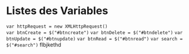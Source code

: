 # Listes des Variables
`var httpRequest = new XMLHttpRequest()`  
`var btnCreate = $("#btncreate")`
`var btnDelete = $("#btndelete")`
`var btnUpdate = $("#btnupdate)`
`var btnRead = $("#btnread")`
`var search = $("#search")`
 flbjkethd
